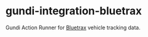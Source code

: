 # gundi-integration-bluetrax
Gundi Action Runner for [Bluetrax](https://www.bluetrax.co.ke/#/log) vehicle tracking data.
